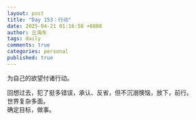 ```yaml
---
layout: post
title: "Day 153：行动"
date: 2025-04-21 01:16:58 +0800
author: 丘海东 
tags: daily
comments: true
categories: personal
published: true
---
```

为自己的欲望付诸行动。  
<!--more-->
回想过去，犯了挺多错误，承认、反省，但不沉溺懊恼，放下，前行。  
世界复杂多面。  
确定目标，做事。
